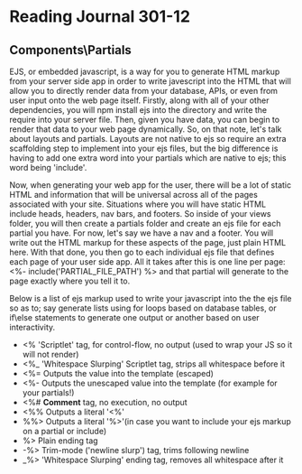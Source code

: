 # Reading Journal 301-12

## Components\Partials

EJS, or embedded javascript, is a way for you to generate HTML markup from your server side app in order to write javescript into the HTML that will allow you to directly render data from your database, APIs, or even from user input onto the web page itself.  Firstly, along with all of your other dependencies, you will npm install ejs into the directory and write the require into your server file.  Then, given you have data, you can begin to render that data to your web page dynamically.  So, on that note, let's talk about layouts and partials.  Layouts are not native to ejs so require an extra scaffolding step to implement into your ejs files, but the big difference is having to add one extra word into your partials which are native to ejs; this word being 'include'.

Now, when generating your web app for the user, there will be a lot of static HTML and information that will be universal across all of the pages associated with your site.  Situations where you will have static HTML include heads, headers, nav bars, and footers.  So inside of your views folder, you will then create a partials folder and create an ejs file for each partial you have.  For now, let's say we have a nav and a footer.  You will write out the HTML markup for these aspects of the page, just plain HTML here.  With that done, you then go to each individual ejs file that defines each page of your user side app.  All it takes after this is one line per page: <%\- include\('PARTIAL_FILE_PATH'\) %\> and that partial will generate to the page exactly where you tell it to.

Below is a list of ejs markup used to write your javascript into the the ejs file so as to; say generate lists using for loops based on database tables, or if\else statements to generate one output or another based on user interactivity.

- <% 'Scriptlet' tag, for control-flow, no output \(used to wrap your JS so it will not render\)
- <%_ 'Whitespace Slurping' Scriptlet tag, strips all whitespace before it
- <%= Outputs the value into the template (escaped)
- <%- Outputs the unescaped value into the template \(for example for your partials!\)
- <%# **Comment** tag, no execution, no output
- <%% Outputs a literal '<%'
- %%> Outputs a literal '%>'\(in case you want to include your ejs markup on a partial or include\)
- %> Plain ending tag
- -%> Trim-mode ('newline slurp') tag, trims following newline
- _%> 'Whitespace Slurping' ending tag, removes all whitespace after it
